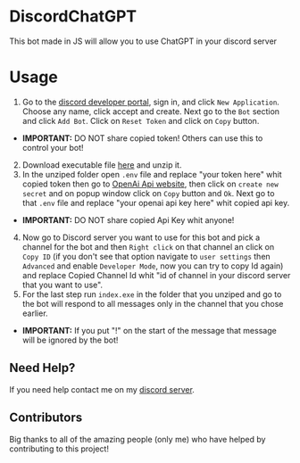 # DiscordChatGPT
This bot made in JS will allow you to use ChatGPT in your discord server

# Usage

1. Go to the [discord developer portal](https://discord.com/developers/applications), sign in, and click `New Application`. Choose any name, click accept and create. Next go to the `Bot` section and click `Add Bot`. Click on `Reset Token` and click on `Copy` button.
- **IMPORTANT:** DO NOT share copied token! Others can use this to control your bot!
2. Download executable file [here](https://www.mediafire.com/file/gdq47jgd22lgqbe/JK_ChatBot.zip/file) and unzip it.
3. In the unziped folder open `.env` file and replace "your token here" whit copied token then go to  [OpenAi Api website](https://platform.openai.com/account/api-keys), then click on `create new secret` and on popup window click on `Copy` button and `Ok`. Next go to that `.env` file and replace "your openai api key here" whit copied api key.
- **IMPORTANT:** DO NOT share copied Api Key whit anyone!
4. Now go to Discord server you want to use for this bot and pick a channel for the bot and then `Right click` on that channel an click on `Copy ID` (if you don't see that option navigate to `user settings` then `Advanced` and enable `Developer Mode`, now you can try to copy Id again) and replace Copied Channel Id whit "id of channel in your discord server that you want to use".
5. For the last step run `index.exe` in the folder that you unziped and go to the bot will respond to all messages only in the channel that you chose earlier.
- **IMPORTANT:**  If you put "!" on the start of the message that message will be ignored by the bot!

## Need Help?
If you need help contact me on my [discord server](https://discord.gg/xgET5epJE6).

## Contributors
Big thanks to all of the amazing people (only me) who have helped by contributing to this project!
